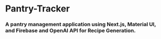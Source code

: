 # Pantry-Tracker

### A pantry management application using Next.js, Material UI, and Firebase and OpenAI API for Recipe Generation.
